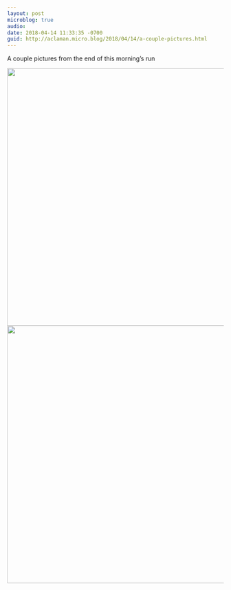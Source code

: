 ```yaml
---
layout: post
microblog: true
audio: 
date: 2018-04-14 11:33:35 -0700
guid: http://aclaman.micro.blog/2018/04/14/a-couple-pictures.html
---
```

A couple pictures from the end of this morning’s run

<img src="http://micro.alexclaman.com/uploads/2018/b861fc6a56.jpg" width="600" height="600" /><img src="http://micro.alexclaman.com/uploads/2018/5130b924a6.jpg" width="600" height="600" />

